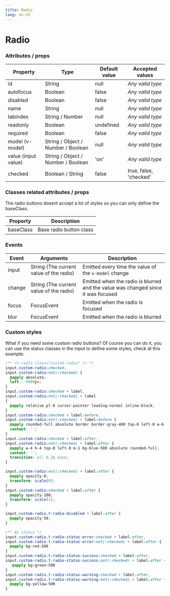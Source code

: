 ```yaml
---
title: Radio
lang: en-US
---
```


# Radio

<radio-field />

### Attributes / props

| Property    | Type        | Default value | Accepted values |
|---      |---        |---      |---      |
| id      | String      | null      | _Any valid type_ |
| autofocus   | Boolean     | false     | _Any valid type_ |
| disabled    | Boolean     | false     | _Any valid type_ |
| name      | String      | null      | _Any valid type_ |
| tabindex    | String / Number | null      | _Any valid type_ |
| readonly    | Boolean     | undefined   | _Any valid type_ |
| required    | Boolean     | false     | _Any valid type_ |
| model (v-model)    | String / Object / Number / Boolean   | null   | _Any valid type_ |
| value (input value)    | String / Object / Number / Boolean   | 'on'   | _Any valid type_ |
| checked    | Boolean / String    | false   | true, false, 'checked' |

### Classes related attributes / props

The radio buttons doesnt accept a lot of styles so you can only define the baseClass.

| Property        | Description                                                         |
|---                    |---                                                            |
| baseClass             | Base radio button class                                       |

### Events

| Event   | Arguments                   | Description   |
|---      |---                          |---      |
| input   | String (The current value of the radio)  | Emitted every time the value of the `v-model` change |
| change  | String (The current value of the radio)  | Emitted when the radio is blurred and the value was changed since it was focused |
| focus   | FocusEvent                  | Emitted when the radio is focused  |
| blur    | FocusEvent                  | Emitted when the radio is blurred  |

### Custom styles

What if you need some custom radio buttons? Of course you can do it, you can use the status classes in the input to define some styles, check at this example:

<custom-radio-field />

```css
/** <t-radio class="custom-radio" /> */
input.custom-radio:checked,
input.custom-radio:not(:checked) {
  @apply absolute;
  left: -9999px;
}
input.custom-radio:checked + label,
input.custom-radio:not(:checked) + label
{
  @apply relative pl-8 cursor-pointer leading-normal inline-block;
}
input.custom-radio:checked + label:before,
input.custom-radio:not(:checked) + label:before {
  @apply rounded-full absolute border border-gray-400 top-0 left-0 w-6 h-6 bg-white;
  content: '';
}
input.custom-radio:checked + label:after,
input.custom-radio:not(:checked) + label:after {
  @apply w-4 h-4 top-0 left-0 m-1 bg-blue-500 absolute rounded-full;
  content: '';
  transition: all 0.2s ease;
}

input.custom-radio:not(:checked) + label:after {
  @apply opacity-0;
  transform: scale(0);
}
input.custom-radio:checked + label:after {
  @apply opacity-100;
  transform: scale(1);
}

input.custom-radio.t-radio-disabled + label:after {
  @apply opacity-50;
}

/** By status */
input.custom-radio.t-radio-status-error:checked + label:after,
input.custom-radio.t-radio-status-error:not(:checked) + label:after {
  @apply bg-red-500
}
input.custom-radio.t-radio-status-success:checked + label:after,
input.custom-radio.t-radio-status-success:not(:checked) + label:after {
   @apply bg-green-500
}
input.custom-radio.t-radio-status-warning:checked + label:after,
input.custom-radio.t-radio-status-warning:not(:checked) + label:after {
  @apply bg-yellow-500
}
```       
